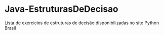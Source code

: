 # Java-EstruturasDeDecisao
Lista de exercícios de estruturas de decisão disponibilizadas no site Python Brasil
